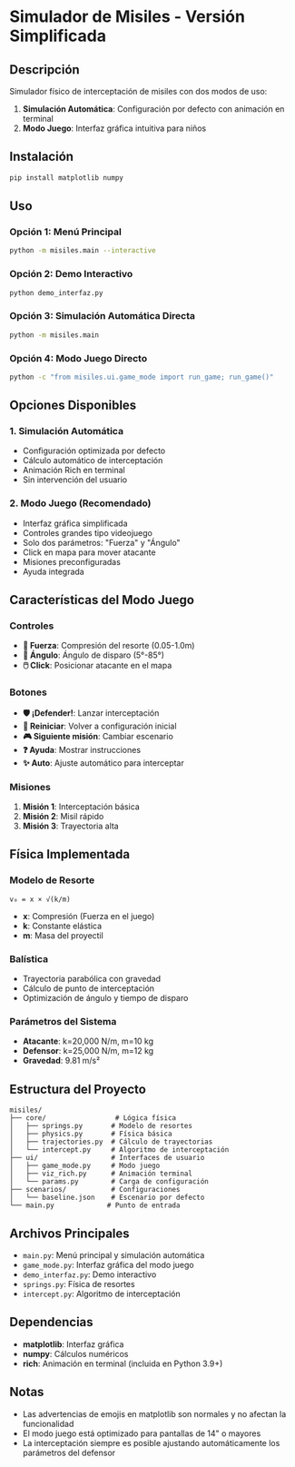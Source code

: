 # Simulador de Misiles - Versión Simplificada

## Descripción

Simulador físico de interceptación de misiles con dos modos de uso:

1. **Simulación Automática**: Configuración por defecto con animación en terminal
2. **Modo Juego**: Interfaz gráfica intuitiva para niños

## Instalación

```bash
pip install matplotlib numpy
```

## Uso

### Opción 1: Menú Principal
```bash
python -m misiles.main --interactive
```

### Opción 2: Demo Interactivo
```bash
python demo_interfaz.py
```

### Opción 3: Simulación Automática Directa
```bash
python -m misiles.main
```

### Opción 4: Modo Juego Directo
```bash
python -c "from misiles.ui.game_mode import run_game; run_game()"
```

## Opciones Disponibles

### 1. Simulación Automática
- Configuración optimizada por defecto
- Cálculo automático de interceptación
- Animación Rich en terminal
- Sin intervención del usuario

### 2. Modo Juego (Recomendado)
- Interfaz gráfica simplificada
- Controles grandes tipo videojuego
- Solo dos parámetros: "Fuerza" y "Ángulo"
- Click en mapa para mover atacante
- Misiones preconfiguradas
- Ayuda integrada

## Características del Modo Juego

### Controles
- **💪 Fuerza**: Compresión del resorte (0.05-1.0m)
- **📐 Ángulo**: Ángulo de disparo (5°-85°)
- **🖱️ Click**: Posicionar atacante en el mapa

### Botones
- **🛡️ ¡Defender!**: Lanzar interceptación
- **🔄 Reiniciar**: Volver a configuración inicial
- **🎮 Siguiente misión**: Cambiar escenario
- **❓ Ayuda**: Mostrar instrucciones
- **✨ Auto**: Ajuste automático para interceptar

### Misiones
1. **Misión 1**: Interceptación básica
2. **Misión 2**: Misil rápido
3. **Misión 3**: Trayectoria alta

## Física Implementada

### Modelo de Resorte
```
v₀ = x × √(k/m)
```
- **x**: Compresión (Fuerza en el juego)
- **k**: Constante elástica
- **m**: Masa del proyectil

### Balística
- Trayectoria parabólica con gravedad
- Cálculo de punto de interceptación
- Optimización de ángulo y tiempo de disparo

### Parámetros del Sistema
- **Atacante**: k=20,000 N/m, m=10 kg
- **Defensor**: k=25,000 N/m, m=12 kg
- **Gravedad**: 9.81 m/s²

## Estructura del Proyecto

```
misiles/
├── core/                 # Lógica física
│   ├── springs.py       # Modelo de resortes
│   ├── physics.py       # Física básica
│   ├── trajectories.py  # Cálculo de trayectorias
│   └── intercept.py     # Algoritmo de interceptación
├── ui/                  # Interfaces de usuario
│   ├── game_mode.py     # Modo juego
│   ├── viz_rich.py      # Animación terminal
│   └── params.py        # Carga de configuración
├── scenarios/           # Configuraciones
│   └── baseline.json    # Escenario por defecto
└── main.py             # Punto de entrada
```

## Archivos Principales

- `main.py`: Menú principal y simulación automática
- `game_mode.py`: Interfaz gráfica del modo juego
- `demo_interfaz.py`: Demo interactivo
- `springs.py`: Física de resortes
- `intercept.py`: Algoritmo de interceptación

## Dependencias

- **matplotlib**: Interfaz gráfica
- **numpy**: Cálculos numéricos
- **rich**: Animación en terminal (incluida en Python 3.9+)

## Notas

- Las advertencias de emojis en matplotlib son normales y no afectan la funcionalidad
- El modo juego está optimizado para pantallas de 14" o mayores
- La interceptación siempre es posible ajustando automáticamente los parámetros del defensor
